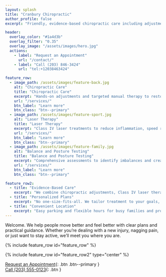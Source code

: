 ```yaml
---
layout: splash
title: "Cranbury Chiropractic"
author_profile: false
excerpt: "Friendly, evidence-based chiropractic care including adjustments, Class IV laser therapy, balance and posture testing, and more for pain relief, performance, and family wellness in Fairfield County."

header:
  overlay_color: "#1a4d3b"
  overlay_filter: "0.35"
  overlay_image: "/assets/images/hero.jpg"
  actions:
    - label: "Request an Appointment"
      url: "/contact/"
    - label: "Call (203) 846-3424"
      url: "tel:+12038463424"

feature_row:
  - image_path: /assets/images/feature-back.jpg
    alt: "Chiropractic Care"
    title: "Chiropractic Care"
    excerpt: "Hands-on adjustments and targeted manual therapy to restore mobility, reduce pain, and improve function."
    url: "/services/"
    btn_label: "Learn more"
    btn_class: "btn--primary"
  - image_path: /assets/images/feature-sport.jpg
    alt: "Laser Therapy"
    title: "Laser Therapy"
    excerpt: "Class IV laser treatments to reduce inflammation, speed recovery, and support tissue healing."
    url: "/services/"
    btn_label: "Learn more"
    btn_class: "btn--primary"
  - image_path: /assets/images/feature-family.jpg
    alt: "Balance and Posture Testing"
    title: "Balance and Posture Testing"
    excerpt: "Comprehensive assessments to identify imbalances and create corrective strategies for stability and alignment."
    url: "/services/"
    btn_label: "Learn more"
    btn_class: "btn--primary"

feature_row2:
  - title: "Evidence-Based Care"
    excerpt: "We combine chiropractic adjustments, Class IV laser therapy, balance and posture testing, soft-tissue work, and exercise prescription aligned with current research."
  - title: "Personalized Plans"
    excerpt: "No one-size-fits-all. We tailor treatment to your goals, schedule, and activity level."
  - title: "Convenient Location"
    excerpt: "Easy parking and flexible hours for busy families and professionals."
---
```


<div class="page__lead" markdown="1">
Welcome. We help people move better and feel better with clear plans and practical guidance. Whether you’re dealing with a new injury, nagging pain, or just want to stay active, we’ll meet you where you are.
</div>

{% include feature_row id="feature_row" %}

{% include feature_row id="feature_row2" type="center" %}

[Request an Appointment](/contact/){: .btn .btn--primary }  
[Call (203) 555-0123](tel:+12035550123){: .btn }